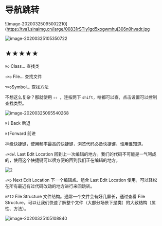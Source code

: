 # 导航跳转

![image-20200325095002210](https://tva1.sinaimg.cn/large/00831rSTly1gd5xogwmhuj306n0hvadr.jpg

![image-20200325105350722](https://tva1.sinaimg.cn/large/00831rSTly1gd5ziulnfpj305d0dojtr.jpg)

## ★★★★★ 

`⌘o` Class... 查找类

`⇧⌘o` File... 查找文件

`⌥⌘o`Symbol... 查找方法

不想这么复杂？那就使用 `⇧⇧	`，连按两下 `shift`，啥都可以查，点击设置可以控制查找类型。

![image-20200325095540268](https://tva1.sinaimg.cn/large/00831rSTly1gd5xuc1cxnj30g507smzf.jpg)





`⌘[` Back 后退

`⌘]`Forward 前进

神级快捷键，使用频率最高的快捷键，浏览代码必备快捷键，谁用谁知道。



`⇧⌘del` Last Edit Location 回到上一次编辑的地方。我们的代码不可能是一气呵成的，使用这个快捷键可以很方便的回到我们正在编辑的地方。

![2](https://tva1.sinaimg.cn/large/00831rSTly1gd5yxz5zflg30w40i9nml.gif)



`⇧⌘p` Next Edit Location 下一个编辑点。组合 Last Edit Location 使用，可以轻松在所有最近有过代码改动的地方进行来回跳转。



`⌘F12` File Structure 文件结构。通常一个文件会有好几屏长，通过查看 File Structure，可以让我们快速了解整个文件（大部分场景下是类）的大致结构（属性、方法）。

![image-20200325105108840](https://tva1.sinaimg.cn/large/00831rSTly1gd5zg21df3j30dw0liwk4.jpg)

